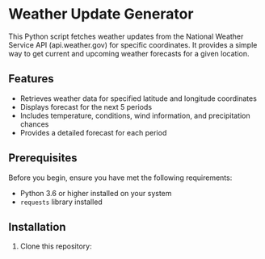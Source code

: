 # Weather Update Generator

This Python script fetches weather updates from the National Weather Service API (api.weather.gov) for specific coordinates. It provides a simple way to get current and upcoming weather forecasts for a given location.

## Features

- Retrieves weather data for specified latitude and longitude coordinates
- Displays forecast for the next 5 periods
- Includes temperature, conditions, wind information, and precipitation chances
- Provides a detailed forecast for each period

## Prerequisites

Before you begin, ensure you have met the following requirements:

- Python 3.6 or higher installed on your system
- `requests` library installed

## Installation

1. Clone this repository: